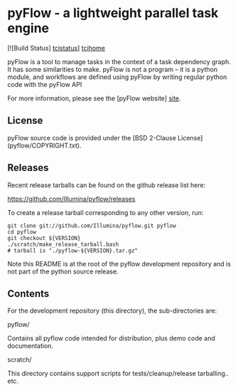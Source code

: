 pyFlow - a lightweight parallel task engine
===========================================

[![Build Status] [tcistatus]] [tcihome]

pyFlow is a tool to manage tasks in the context of a task dependency
graph. It has some similarities to make. pyFlow is not a program – it
is a python module, and workflows are defined using pyFlow by writing
regular python code with the pyFlow API

For more information, please see the [pyFlow website] [site].

[site]:http://illumina.github.io/pyflow/

[tcistatus]:https://travis-ci.org/Illumina/pyflow.svg?branch=master
[tcihome]:https://travis-ci.org/Illumina/pyflow


License
-------

pyFlow source code is provided under the [BSD 2-Clause License]
(pyflow/COPYRIGHT.txt).


Releases
--------

Recent release tarballs can be found on the github release list here:

https://github.com/Illumina/pyflow/releases

To create a release tarball corresponding to any other version, run:

    git clone git://github.com/Illumina/pyflow.git pyflow
    cd pyflow
    git checkout ${VERSION}
    ./scratch/make_release_tarball.bash
    # tarball is "./pyflow-${VERSION}.tar.gz"

Note this README is at the root of the pyflow development repository
and is not part of the python source release.


Contents
--------

For the development repository (this directory), the sub-directories are:

pyflow/

Contains all pyflow code intended for distribution, plus demo code and
documentation.

scratch/

This directory contains support scripts for tests/cleanup/release
tarballing.. etc.

